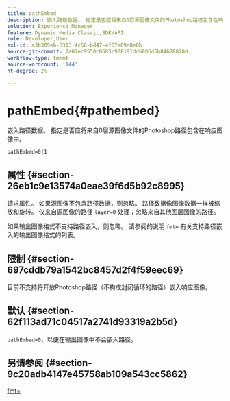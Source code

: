 ```yaml
---
title: pathEmbed
description: 嵌入路径数据。 指定是否应将来自0层源图像文件的Photoshop路径包含在响应图像中。
solution: Experience Manager
feature: Dynamic Media Classic,SDK/API
role: Developer,User
exl-id: a3b305eb-0313-4c58-bd47-4f87e09d0e0b
source-git-commit: 7a07ec9550c0685c908191dd6806d5b84678820d
workflow-type: tm+mt
source-wordcount: '144'
ht-degree: 2%

---
```


# pathEmbed{#pathembed}

嵌入路径数据。 指定是否应将来自0层源图像文件的Photoshop路径包含在响应图像中。

`pathEmbed=0|1`

## 属性 {#section-26eb1c9e13574a0eae39f6d5b92c8995}

请求属性。 如果源图像不包含路径数据，则忽略。 路径数据像图像数据一样被缩放和旋转。 仅来自源图像的路径 `layer=0` 处理；忽略来自其他图层图像的路径。

如果输出图像格式不支持路径嵌入，则忽略。 请参阅的说明 `fmt=` 有关支持路径嵌入的输出图像格式的列表。

## 限制 {#section-697cddb79a1542bc8457d2f4f59eec69}

目前不支持将开放Photoshop路径（不构成封闭循环的路径）嵌入响应图像。

## 默认 {#section-62f113ad71c04517a2741d93319a2b5d}

`pathEmbed=0`，以便在输出图像中不会嵌入路径。

## 另请参阅 {#section-9c20adb4147e45758ab109a543cc5862}

[fmt=](../../../../../is-api/http-ref/image-serving-api-ref/c-http-protocol-reference/c-command-reference/r-is-http-fmt.md#reference-cdf10043423b45ba9fe15157fb3ae37a)
